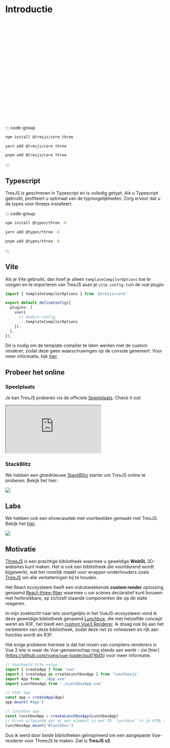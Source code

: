 # Introductie

<ClientOnly>
    <div style="aspect-ratio: 16/9; height: auto; margin: 2rem 0; border-radius: 8px; overflow:hidden;">
      <FirstScene />
    </div>
</ClientOnly>

::: code-group

```bash [npm]
npm install @tresjs/core three
```

```bash [yarn]
yarn add @tresjs/core three
```

```bash [pnpm]
pnpm add @tresjs/core three
```

:::

## Typescript

TresJS is geschreven in Typescript en is volledig getypt. Als u Typescript gebruikt, profiteert u optimaal van de typmogelijkheden. Zorg ervoor dat u de types voor threejs installeert.

::: code-group

```bash [npm]
npm install @types/three -D
```

```bash [yarn]
yarn add @types/three -D
```

```bash [pnpm]
pnpm add @types/three -D
```

:::

## Vite

Als je Vite gebruikt, dan hoef je alleen `templateCompilerOptions` toe te voegen en te importeren van TresJS asan je `vite.config.ts`in de vue plugin:

```ts
import { templateCompilerOptions } from '@tresjs/core'

export default defineConfig({
  plugins: [
    vue({
      // Andere config
      ...templateCompilerOptions
    }),
  ],
}),
```

Dit is nodig om de template compiler te laten werken met de custom renderer, zodat deze geen waarschuwingen op de console genereert. Voor meer informatie, kijk [hier](/nl/guide/troubleshooting.html).

## Probeer het online

### Speelplaats

Je kan TresJS proberen via de officiele [Speelplaats](https://play.tresjs.org/). Check it out:

<iframe src="https://play.tresjs.org/" class="w-full rounded shadow-lg outline-none border-none aspect-4/3"></iframe>

### StackBlitz

We hebben een gloednieuwe [StackBlitz](https://stackblitz.com/) starter om TresJS online te proberen. Bekijk het hier:

![](/stackblitz-starter.png)


## Labs

We hebben ook een showcaselab met voorbeelden gemaakt met TresJS. Bekijk het [hier](https://lab.tresjs.org/).

![](/tresjs-lab.png)

## Motivatie

[ThreeJS](https://threejs.org/) is een prachtige bibliotheek waarmee u geweldige **WebGL** 3D-websites kunt maken. Het is ook een bibliotheek die voortdurend wordt bijgewerkt, wat het moeilijk maakt voor wrapper-onderhouders zoals [TroisJS](https://troisjs.github.io/) om alle verbeteringen bij te houden.

Het React ecosysteem heeft een indrukwekkende **custom render** oplossing genaamd [React-three-fiber](https://docs.pmnd.rs/react-three-fiber) waarmee u uw scènes declaratief kunt bouwen met herbruikbare, op zichzelf staande componenten die op de state reageren.

In mijn zoektocht naar iets soortgelijks in het VueJS-ecosysteem vond ik deze geweldige bibliotheek genaamd [Lunchbox](https://github.com/breakfast-studio/lunchboxjs), die met hetzelfde concept werkt als R3F, het biedt een [custom Vue3 Renderer](https://vuejs.org/api/custom-renderer.html). Ik draag ook bij aan het verbeteren van deze bibliotheek, zodat deze net zo volwassen en rijk aan functies wordt als R3F.

Het enige probleem hiermee is dat het mixen van compilers-renderers in Vue 3 iets is waar de Vue-gemeenschap nog steeds aan werkt - zie [hier] (https://github.com/vuejs/vue-loader/pull/1645) voor meer informatie.

```ts
// Voorbeeld Vite setup
import { createApp } from 'vue'
import { createApp as createLunchboxApp } from 'lunchboxjs'
import App from './App.vue'
import LunchboxApp from './LunchboxApp.vue'

// html app
const app = createApp(App)
app.mount('#app')

// lunchbox app
const lunchboxApp = createLunchboxApp(LunchboxApp)
// Ervan uitgaande dat er een element is met ID `lunchbox` in je HTML app
lunchboxApp.mount('#lunchbox')
```

Dus ik werd door beide bibliotheken geïnspireerd om een aangepaste Vue-renderer voor ThreeJS te maken. Dat is **TresJS v2**.
